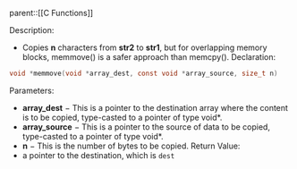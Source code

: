 parent::[[C Functions]]

Description:
- Copies **n** characters from **str2** to **str1**, but for overlapping memory blocks, memmove() is a safer approach than memcpy().
Declaration:
```c
void *memmove(void *array_dest, const void *array_source, size_t n)
```
Parameters:
-   **array_dest** − This is a pointer to the destination array where the content is to be copied, type-casted to a pointer of type void*.
-   **array_source** − This is a pointer to the source of data to be copied, type-casted to a pointer of type void*.
-   **n** − This is the number of bytes to be copied.
Return Value:
- a pointer to the destination, which is `dest`